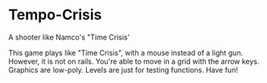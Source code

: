 # Tempo-Crisis
A shooter like Namco's "Time Crisis' 

This game plays like "Time Crisis", with a mouse instead of a light gun. However, it is not on rails. You're able to move in a grid with the arrow keys.
Graphics are low-poly. 
Levels are just for testing functions. 
Have fun! 
